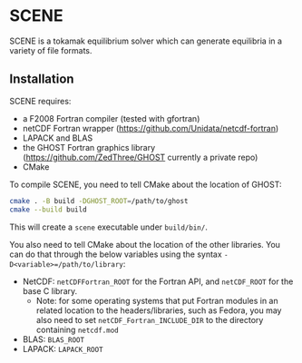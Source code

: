 # SCENE

SCENE is a tokamak equilibrium solver which can generate equilibria in
a variety of file formats.


## Installation

SCENE requires:

- a F2008 Fortran compiler (tested with gfortran)
- netCDF Fortran wrapper (https://github.com/Unidata/netcdf-fortran)
- LAPACK and BLAS
- the GHOST Fortran graphics library
  (https://github.com/ZedThree/GHOST currently a private repo)
- CMake

To compile SCENE, you need to tell CMake about the location of GHOST:

```bash
cmake . -B build -DGHOST_ROOT=/path/to/ghost
cmake --build build
```

This will create a `scene` executable under `build/bin/`.

You also need to tell CMake about the location of the other
libraries. You can do that through the below variables using the
syntax `-D<variable>=/path/to/library`:

- NetCDF: `netCDFFortran_ROOT` for the Fortran API, and `netCDF_ROOT`
  for the base C library.
    - Note: for some operating systems that put Fortran modules in an
      related location to the headers/libraries, such as Fedora, you
      may also need to set `netCDF_Fortran_INCLUDE_DIR` to the
      directory containing `netcdf.mod`
- BLAS: `BLAS_ROOT`
- LAPACK: `LAPACK_ROOT`
